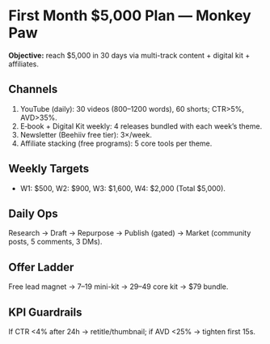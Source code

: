 # First Month $5,000 Plan — Monkey Paw
**Objective:** reach $5,000 in 30 days via multi-track content + digital kit + affiliates.

## Channels
1) YouTube (daily): 30 videos (800–1200 words), 60 shorts; CTR>5%, AVD>35%.
2) E‑book + Digital Kit weekly: 4 releases bundled with each week’s theme.
3) Newsletter (Beehiiv free tier): 3×/week.
4) Affiliate stacking (free programs): 5 core tools per theme.

## Weekly Targets
- W1: $500, W2: $900, W3: $1,600, W4: $2,000 (Total $5,000).

## Daily Ops
Research → Draft → Repurpose → Publish (gated) → Market (community posts, 5 comments, 3 DMs).

## Offer Ladder
Free lead magnet → $7–$19 mini-kit → $29–$49 core kit → $79 bundle.

## KPI Guardrails
If CTR <4% after 24h → retitle/thumbnail; if AVD <25% → tighten first 15s.
